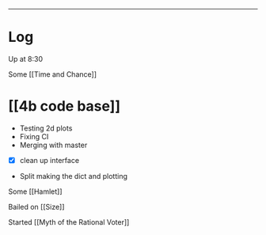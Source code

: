 
---

# Log

Up at 8:30 

Some [[Time and Chance]]

# [[4b code base]]
- Testing 2d plots 
- Fixing CI
- Merging with master 
- [x] clean up interface
- Split making the dict and plotting

Some [[Hamlet]]

Bailed on [[Size]]

Started [[Myth of the Rational Voter]]
